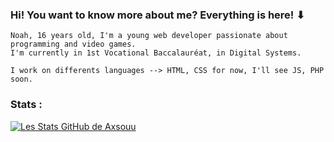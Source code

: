 ### Hi! You want to know more about me? Everything is here! ⬇

```
Noah, 16 years old, I'm a young web developer passionate about programming and video games. 
I'm currently in 1st Vocational Baccalauréat, in Digital Systems.

I work on differents languages --> HTML, CSS for now, I'll see JS, PHP soon.
```

### Stats :
[![Les Stats GitHub de Axsouu](https://github-readme-stats.vercel.app/api?username=Axsouu&theme=tokyonight&layout=default&card_width=495)](https://github.com/Axsouu/github-readme-stats)
